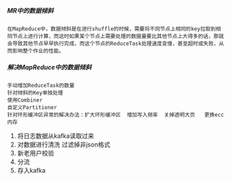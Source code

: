 ##### MR中的数据倾斜

```
在MapReduce中，数据倾斜是在进行shuffle的时候，需要将不同节点上相同的key拉取到相同节点上进行计算，而这时如果某个节点上需要处理的数据量要比其他节点上大得多的话，那就会导致其他节点早早执行完成，而这个节点的ReduceTask处理速度变慢，甚至超时或失败，从而影响整个作业的性能。
```

##### 解决MapReduce中的数据倾斜

```
手动增加ReduceTask的数量
针对倾斜的Key单独处理
使用Combiner
自定义Partitioner
针对环形缓冲区异常的解决办法：扩大环形缓冲区  增加写入频率  关掉透明大页   更换ecc内存
```

1. 将日志数据从kafka读取过来
2. 对数据进行清洗 过滤掉非json格式
3. 新老用户校验
4. 分流
5. 存入kafka
